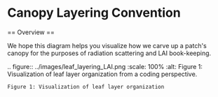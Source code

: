 
# Canopy Layering Convention

== Overview ==

We hope this diagram helps you visualize how we carve up a patch's canopy for the purposes of radiation scattering and LAI book-keeping.

.. figure:: ../images/leaf_layering_LAI.png
    :scale: 100%
    :alt: Figure 1: Visualization of leaf layer organization from a coding perspective.
    
    Figure 1: Visualization of leaf layer organization